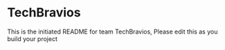 # TechBravios
This is the initiated README for team TechBravios, Please edit this as you build your project
